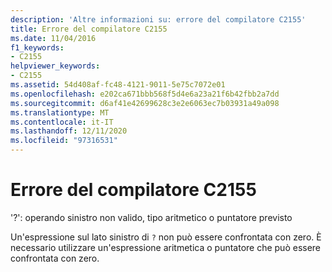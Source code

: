 ```yaml
---
description: 'Altre informazioni su: errore del compilatore C2155'
title: Errore del compilatore C2155
ms.date: 11/04/2016
f1_keywords:
- C2155
helpviewer_keywords:
- C2155
ms.assetid: 54d408af-fc48-4121-9011-5e75c7072e01
ms.openlocfilehash: e202ca671bbb568f5d4e6a23a21f6b42fbb2a7dd
ms.sourcegitcommit: d6af41e42699628c3e2e6063ec7b03931a49a098
ms.translationtype: MT
ms.contentlocale: it-IT
ms.lasthandoff: 12/11/2020
ms.locfileid: "97316531"
---
```

# <a name="compiler-error-c2155"></a>Errore del compilatore C2155

'?': operando sinistro non valido, tipo aritmetico o puntatore previsto

Un'espressione sul lato sinistro di `?` non può essere confrontata con zero. È necessario utilizzare un'espressione aritmetica o puntatore che può essere confrontata con zero.
